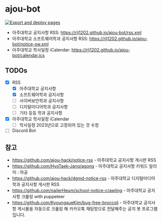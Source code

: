 # ajou-bot

[![Export and deploy pages](https://github.com/rlj1202/ajou-bot/actions/workflows/export.yml/badge.svg)](https://github.com/rlj1202/ajou-bot/actions/workflows/export.yml)

- 아주대학교 공지사항 RSS: https://rlj1202.github.io/ajou-bot/rss.xml
- 아주대학교 소프트웨어학과 공지사항 RSS: https://rlj1202.github.io/ajou-bot/notice-sw.xml
- 아주대학교 학사일정 iCalendar: https://rlj1202.github.io/ajou-bot/calendar.ics

## TODOs

- [x] RSS
  - [x] 아주대학교 공지사항
  - [x] 소프트웨어학과 공지사항
  - [ ] 사이버보안학과 공지사항
  - [ ] 디지털미디어학과 공지사항
  - [ ] 기타 등등 학과 공지사항
- [x] 아주대학교 학사일정 iCalendar
  - [ ] 학사일정 2023년으로 고정되어 있는 것 수정
- [ ] Discord Bot

## 참고

- https://github.com/ajou-hack/notice-rss - 아주대학교 공지사항 게시판 RSS
- https://github.com/HyoTaek-Jang/agong - 아주대학교 공지사항 키워드 알리미 : 아공
- https://github.com/ajou-hack/dgmd-notice-rss - 아주대학교 디지털미디어학과 공지사항 게시판 RSS
- https://github.com/nailerHeum/school-notice-crawling - 아주대학교 공지사항 크롤링 with puppeteer
- https://github.com/KyoungsueKim/bug-free-broccoli - 아주대학교 공지사항 게시물을 자동으로 크롤링 해 카카오톡 채팅방으로 전달해주는 공지 봇 프로그램입니다.
